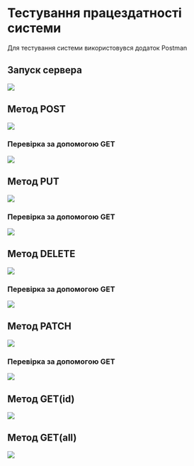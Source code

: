 # Тестування працездатності системи
Для тестування системи використовувся додаток Postman
## Запуск сервера
 ![](./start_server.png)
 
## Метод POST
 ![](./post.png)

### Перевірка за допомогою GET
 ![](./Get_post.png)

## Метод PUT
 ![](./put.png)

### Перевірка за допомогою GET
 ![](./Get_put.png)
 
 ## Метод DELETE
 ![](./delete.png)

### Перевірка за допомогою GET
 ![](./Get_delete.png)

 ## Метод PATCH
  ![](./patch.png)
 
### Перевірка за допомогою GET
 ![](./Get_patch.png)

 ## Метод GET(id)
  ![](./get_id.png)
  
 ## Метод GET(all)
 ![](./Get_all.png)
 
 

